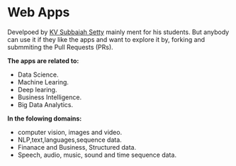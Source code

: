 # Web Apps 
Develpoed by [KV Subbaiah Setty](https://www.kvssetty.com/about/)
mainly ment for his students. 
But anybody can use it if they like the apps and want to explore it by, forking and submmiting the Pull Requests (PRs).

**The apps are related to:**
 - Data Science.
 - Machine Learing.
 - Deep learing.
 - Business Intelligence.
 - Big Data Analytics.
 
**In the folowing domains:**
 - computer vision, images and video.
 - NLP,text,languages,sequence data.
 - Finanace and Business, Structured data.
 - Speech, audio, music, sound and time sequence data.
